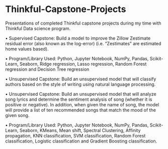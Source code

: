 # Thinkful-Capstone-Projects

Presentations of completed Thinkful capstone projects during my time with Thinkful Data science program.

•	Supervised Capstone: Build a model to improve the Zillow Zestimate residual error (also known as the log-error) (i.e. “Zestimates” are estimated home values based).

•	Program/Library Used: Python, Jupyter Notebook, NumPy, Pandas, Scikit-Learn, Seaborn, Ridge regression, Lasso regression, Random Forest regression and Decision Tree regression

• Unsupervised Capstone: Build an unsupervised model that will classify authors based on the style of writing using natural language processing. 

• Unsupervised Capstone: Build an unsupervised model that will analyze song lyrics and determine the sentiment analysis of song (whether it is positive or negative). In addition, when given the name of song, the model will provide a list of ten recommended songs that match the mood of the given song.

• Program/Library Used: Python, Jupyter Notebook, NumPy, Pandas, Scikit-Learn, Seaborn, KMeans, Mean shift, Spectral Clustering, Affinity propagation, KNN classification, SVM classification, Random Forest classification, Logistic classification and Gradient Boosting classification.


